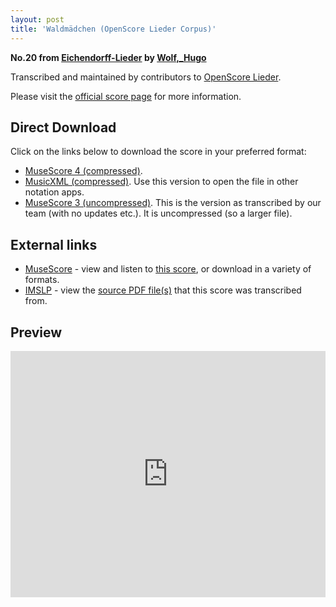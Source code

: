```yaml
---
layout: post
title: 'Waldmädchen (OpenScore Lieder Corpus)'
---
```


__No.20 from [Eichendorff-Lieder](https://fourscoreandmore.org/OpenScore/Wolf%2C_Hugo/Eichendorff-Lieder/) by [Wolf,_Hugo](https://fourscoreandmore.org/OpenScore/Wolf%2C_Hugo)__

Transcribed and maintained by contributors to [OpenScore Lieder].

Please visit the [official score page] for more information.

[official score page]: https://musescore.com/openscore-lieder-corpus/scores/5077482
[OpenScore Lieder]: https://musescore.com/openscore-lieder-corpus

## Direct Download

Click on the links below to download the score in your preferred format:
- [MuseScore 4 (compressed)](https://fourscoreandmore.org/OpenScore/Wolf%2C_Hugo/Eichendorff-Lieder/20_Waldm%C3%A4dchen.mscz).
- [MusicXML (compressed)](https://fourscoreandmore.org/OpenScore/Wolf%2C_Hugo/Eichendorff-Lieder/20_Waldm%C3%A4dchen.mxl). Use this version to open the file in other notation apps.
- [MuseScore 3 (uncompressed)](https://raw.githubusercontent.com/OpenScore/Lieder/refs/heads/main/scores/Wolf%2C_Hugo/Eichendorff-Lieder/20_Waldm%C3%A4dchen/lc5077482.mscx). This is the version as transcribed by our team (with no updates etc.). It is uncompressed (so a larger file).

## External links

- [MuseScore] - view and listen to [this score][MuseScore], or download in a variety of formats.
- [IMSLP] - view the [source PDF file(s)][IMSLP] that this score was transcribed from.

[MuseScore]: https://musescore.com/score/5077482
[IMSLP]: https://imslp.org/wiki/Special:ReverseLookup/23172

## Preview

<iframe width="100%" height="394" src="https://musescore.com/openscore-lieder-corpus/scores/5077482/embed" frameborder="0" allowfullscreen allow="autoplay; fullscreen"></iframe>
